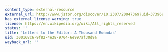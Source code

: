 ```yaml
---
content_type: external-resource
external_url: http://www.jstor.org/discover/10.2307/20047369?uid=3739696&uid=2&uid=4&uid=3739256&sid=21103344307621
has_external_license_warning: true
license: https://en.wikipedia.org/wiki/All_rights_reserved
status: ''
title: 'Letters to the Editor: A Thousand Rwandas'
uid: 300168c6-9f82-4e38-9704-6e997af30d9a
wayback_url: ''
---
```

